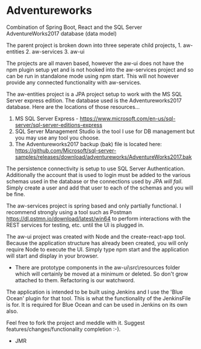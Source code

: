 # Adventureworks
Combination of Spring Boot, React and the SQL Server AdventureWorks2017 database (data model)

The parent project is broken down into three seperate child projects,
	1. aw-entities
	2. aw-services
	3. aw-ui
	

The projects are all maven based, however the aw-ui does not have the npm plugin setup yet and is not hooked into the aw-services project and so can be run in standalone mode using npm start. This will not however provide any connected functionality with 
aw-services.


The aw-entities project is a JPA project setup to work with the MS SQL Server express edition. The database used is the Adventureworks2017 database. Here are the locations of those resources...

1. MS SQL Server Express - https://www.microsoft.com/en-us/sql-server/sql-server-editions-express
2. SQL Server Management Studio is the tool I use for DB management but you may
   use any tool you choose.
3. The Adventureworks2017 backup (bak) file is located here:
   https://github.com/Microsoft/sql-server-samples/releases/download/adventureworks/AdventureWorks2017.bak


The persistence connectivity is setup to use SQL Server Authentication. Additionally the account that
is used to login must be added to the various schemas used in the database or the connections used by JPA
*will fail*. Simply create a user and add that user to each of the schemas and you will be fine.


The aw-services project is spring based and only partially functional. I recommend strongly using a tool
such as Postman <https://dl.pstmn.io/download/latest/win64> to perform interactions with the REST services
for testing, etc. until the UI is plugged in. 


The aw-ui project was created with Node and the create-react-app tool. Because the application structure
has already been created, you will only require Node to execute the UI. Simply type npm start and the 
application will start and display in your browser. 
- There are prototype components in the aw-ui\src\resources folder which will certainly be moved at a
  minimum or deleted. So don't grow attached to them. Refactoring is our watchword.


The application is intended to be built using Jenkins and I use the 'Blue Ocean' plugin for that tool.
This is what the functionality of the JenkinsFile is for. It is required for Blue Ocean and can be used
in Jenkins on its own also.

Feel free to fork the project and meddle with it. Suggest features/changes/functionality completion :-).

- JMR

